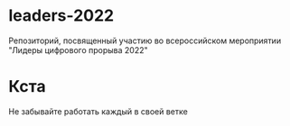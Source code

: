 # leaders-2022
 Репозиторий, посвященный участию во всероссийском мероприятии "Лидеры цифрового прорыва 2022"
 
 # Кста
Не забывайте работать каждый в своей ветке
